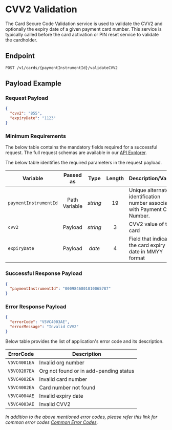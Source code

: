 # CVV2 Validation

The Card Secure Code Validation service is used to validate the CVV2  and optionally the expiry date of a given payment card number. This service is typically called before the card activation or PIN reset service to validate the cardholder.

## Endpoint

`POST /v1/cards/{paymentInstrumentId}/validateCVV2`

## Payload Example

### Request Payload

```json
{
  "cvv2": "855",
  "expiryDate": "1123"
}
```

### Minimum Requirements

The below table contains the mandatory fields required for a successful request. The full request schemas are available in our [API Explorer](../api/?type=post&path=/v1/cards/{paymentInstrumentId}/validateCVV2).

The below table identifies the required parameters in the request payload.

| Variable | Passed as | Type | Length | Description/Values |
| -------- | :-------: | :--: | :------------: | ------------------ |
| `paymentInstrumentId` | Path Variable | *string* | 19 | Unique alternate identification number associated with Payment Card Number. | 
| `cvv2` | Payload | *string* | 3 | CVV2 value of the card |
| `expiryDate` | Payload | *date* | 4 | Field that indicates the card expiry date in MMYY format | 

### Successful Response Payload

```json
{
  "paymentInstrumentId": "0009846801010065787"
}
```

### Error Response Payload

```json
{
  "errorCode": "V5VC4003AE",
  "errorMessage": "Invalid CVV2"  
}
```

Below table provides the list of application's error code and its description.

| ErrorCode |  Description |
| --------  | ------------------ |
|`V5VC4001EA` | Invalid org number |
|`V5VC0287EA` | Org not found or in add-pending status |
|`V5VC4002EA` | Invalid card number |
|`V5VC4002EA` | Card number not found |
|`V5VC4004AE` | Invalid expiry date |
|`V5VC4003AE` | Invalid CVV2 | 

*In addition to the above mentioned error codes, please refer this link for common error codes [Common Error Codes](..docs/?path=docs/common-error-codes.md).*
